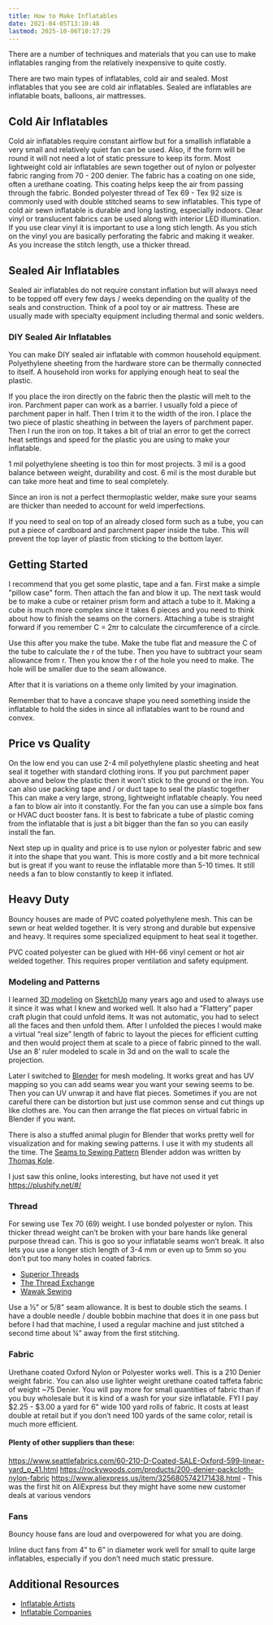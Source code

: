 ```yaml
---
title: How to Make Inflatables
date: 2021-04-05T13:10:48
lastmod: 2025-10-06T10:17:29
---
```


There are a number of techniques and materials that you can use to make inflatables ranging from the relatively inexpensive to quite costly.

There are two main types of inflatables, cold air and sealed. Most inflatables that you see are cold air inflatables. Sealed are inflatables are inflatable boats, balloons, air mattresses.

## Cold Air Inflatables

Cold air inflatables require constant airflow but for a smallish inflatable a very small and relatively quiet fan can be used. Also, if the form will be round it will not need a lot of static pressure to keep its form. Most lightweight cold air inflatables are sewn together out of nylon or polyester fabric ranging from 70 - 200 denier. The fabric has a coating on one side, often a urethane coating. This coating helps keep the air from passing through the fabric. Bonded polyester thread of Tex 69 - Tex 92 size is commonly used with double stitched seams to sew inflatables. This type of cold air sewn inflatable is durable and long lasting, especially indoors. Clear vinyl or translucent fabrics can be used along with interior LED illumination. If you use clear vinyl it is important to use a long stich length. As you stich on the vinyl you are basically perforating the fabric and making it weaker. As you increase the stitch length, use a thicker thread.

## Sealed Air Inflatables

Sealed air inflatables do not require constant inflation but will always need to be topped off every few days / weeks depending on the quality of the seals and construction. Think of a pool toy or air mattress. These are usually made with specialty equipment including thermal and sonic welders.

### DIY Sealed Air Inflatables

You can make DIY sealed air inflatable with common household equipment. Polyethylene sheeting from the hardware store can be thermally connected to itself. A household iron works for applying enough heat to seal the plastic.

If you place the iron directly on the fabric then the plastic will melt to the iron. Parchment paper can work as a barrier. I usually fold a piece of parchment paper in half. Then I trim it to the width of the iron. I place the two piece of plastic sheathing in between the layers of parchment paper. Then I run the iron on top. It takes a bit of trial an error to get the correct heat settings and speed for the plastic you are using to make your inflatable.

1 mil polyethylene sheeting is too thin for most projects. 3 mil is a good balance between weight, durability and cost. 6 mil is the most durable but can take more heat and time to seal completely.

Since an iron is not a perfect thermoplastic welder, make sure your seams are thicker than needed to account for weld imperfections.

If you need to seal on top of an already closed form such as a tube, you can put a piece of cardboard and parchment paper inside the tube. This will prevent the top layer of plastic from sticking to the bottom layer.

## Getting Started

I recommend that you get some plastic, tape and a fan. First make a simple "pillow case" form. Then attach the fan and blow it up. The next task would be to make a cube or retainer prism form and attach a tube to it. Making a cube is much more complex since it takes 6 pieces and you need to think about how to finish the seams on the corners. Attaching a tube is straight forward if you remember C = 2πr to calculate the circumference of a circle.

Use this after you make the tube. Make the tube flat and measure the C of the tube to calculate the r of the tube. Then you have to subtract your seam allowance from r. Then you know the r of the hole you need to make. The hole will be smaller due to the seam allowance.

After that it is variations on a theme only limited by your imagination.

Remember that to have a concave shape you need something inside the inflatable to hold the sides in since all inflatables want to be round and convex.

## Price vs Quality

On the low end you can use 2-4 mil polyethylene plastic sheeting and heat seal it together with standard clothing irons. If you put parchment paper above and below the plastic then it won’t stick to the ground or the iron. You can also use packing tape and / or duct tape to seal the plastic together This can make a very large, strong, lightweight inflatable cheaply. You need a fan to blow air into it constantly. For the fan you can use a simple box fans or HVAC duct booster fans. It is best to fabricate a tube of plastic coming from the inflatable that is just a bit bigger than the fan so you can easily install the fan.

Next step up in quality and price is to use nylon or polyester fabric and sew it into the shape that you want. This is more costly and a bit more technical but is great if you want to reuse the inflatable more than 5-10 times. It still needs a fan to blow constantly to keep it inflated.

## Heavy Duty

Bouncy houses are made of PVC coated polyethylene mesh. This can be sewn or heat welded together. It is very strong and durable but expensive and heavy. It requires some specialized equipment to heat seal it together.

PVC coated polyester can be glued with HH-66 vinyl cement or hot air welded together. This requires proper ventilation and safety equipment.

### Modeling and Patterns

I learned [3D modeling](../3d-modeling/3d-modeling.md) on [SketchUp](../3d-modeling/sketchup/sketchup.md) many years ago and used to always use it since it was what I knew and worked well. It also had a “Flattery” paper craft plugin that could unfold items. It was not automatic, you had to select all the faces and then unfold them. After I unfolded the pieces I would make a virtual “real size” length of fabric to layout the pieces for efficient cutting and then would project them at scale to a piece of fabric pinned to the wall. Use an 8’ ruler modeled to scale in 3d and on the wall to scale the projection.

Later I switched to [Blender](../3d-modeling/blender/blender.md) for mesh modeling. It works great and has UV mapping so you can add seams wear you want your sewing seems to be. Then you can UV unwrap it and have flat pieces. Sometimes if you are not careful there can be distortion but just use common sense and cut things up like clothes are. You can then arrange the flat pieces on virtual fabric in Blender if you want.

There is also a stuffed animal plugin for Blender that works pretty well for visualization and for making sewing patterns. I use it with my students all the time. The [Seams to Sewing Pattern](https://thomaskole.nl/s2s/) Blender addon was written by [Thomas Kole](https://thomaskole.nl/).

I just saw this online, looks interesting, but have not used it yet https://plushify.net/#/

### Thread

For sewing use Tex 70 (69) weight. I use bonded polyester or nylon. This thicker thread weight can’t be broken with your bare hands like general purpose thread can. This is goo so your inflatable seams won’t break. It also lets you use a longer stich length of 3-4 mm or even up to 5mm so you don’t put too many holes in coated fabrics.

- [Superior Threads](https://www.superiorthreads.com/thread/bonded-polyester/c/60-208?Thread-Gauge=Tex%2070)
- [The Thread Exchange](https://www.thethreadexchange.com/miva/merchant.mvc?Screen=CTGY&Category_Code=polyester-thread-069)
- [Wawak Sewing](https://www.wawak.com/thread/thread-by-material/nylon/amann-strongbond-nylon-bonded-thread-tex-70/#sku=atdp2000)

Use a ½” or 5/8” seam allowance. It is best to double stich the seams. I have a double needle / double bobbin machine that does it in one pass but before I had that machine, I used a regular machine and just stitched a second time about ¼” away from the first stitching.

### Fabric

Urethane coated Oxford Nylon or Polyester works well. This is a 210 Denier weight fabric. You can also use lighter weight urethane coated taffeta fabric of weight ~75 Denier. You will pay more for small quantities of fabric than if you buy wholesale but it is kind of a wash for your size inflatable. FYI I pay $2.25 - $3.00 a yard for 6” wide 100 yard rolls of fabric. It costs at least double at retail but if you don’t need 100 yards of the same color, retail is much more efficient.

#### Plenty of other suppliers than these:

https://www.seattlefabrics.com/60-210-D-Coated-SALE-Oxford-599-linear-yard_p_41.html
https://rockywoods.com/products/200-denier-packcloth-nylon-fabric
https://www.aliexpress.us/item/3256805742171438.html - This was the first hit on AliExpress but they might have some new customer deals at various vendors

### Fans

Bouncy house fans are loud and overpowered for what you are doing.

Inline duct fans from 4” to 6” in diameter work well for small to quite large inflatables, especially if you don’t need much static pressure.

## Additional Resources

- [Inflatable Artists](../artists/inflatable-artists.md)
- [Inflatable Companies](../making/inflatable-companies.md)
